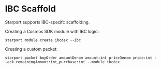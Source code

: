 # IBC Scaffold

Starport supports IBC-specifc scaffolding.

Creating a Cosmos SDK module with IBC logic:

```
starport module create ibcdex --ibc
```

Creating a custom packet:

```
starport packet buyOrder amountDenom amount:int priceDenom price:int --ack remainingAmount:int,purchase:int --module ibcdex
```